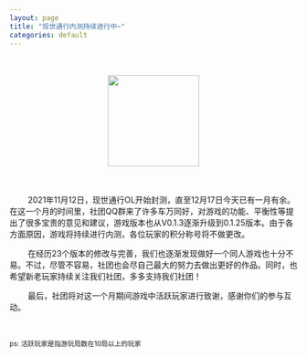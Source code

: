 ```yaml
---
layout: page
title: "现世通行内测持续进行中~"
categories: default
---
```


<style>
#nameContainer {text-align: center;}
.namec {
display: inline-block;
padding: 0.5rem 1rem; width: auto; margin-right: 0.1rem; margin-bottom: 0.1rem;
background: rgba(255,255,255,0.2);
}
.offset {width: 2rem;display: inline-block;}
</style>

<div style="text-align: center; margin: 3rem;">
<img style="width: 10rem;" src='https://static-yz-cdn.c-t.work/QN_FOG_cowtransfer-file-9b24b36c-3ae6-4c73-a48a-db66163ce676%252FAPP%25E5%259B%25BE%25E6%25A0%2587%25E5%259B%25BE%25E7%2589%2587.png?t-s=eyJ0eXAiOiJKV1QiLCJhbGciOiJIUzI1NiJ9.eyJndWlkK3RpbWVzdGFtcCI6Imlsb3ZlY293dHJhbnNmZXIyMDIxXzE2Mzk3NDI1MTg3NzkifQ.E4691SrwgAIm1a8ePkeP_HgPKyRtz5EDXLpyq00Agp4&t-c=eyJ0eXAiOiJKV1QiLCJhbGciOiJIUzI1NiJ9.eyJndWlkK3RpbWVzdGFtcCI6IjIwMjF8MTJ8MTd8MjAifQ.Ny1Q1mbMXMPuHt9rSWdfkyFnmKX78USkfnbmTH1cOdohttps://static-yz-cdn.c-t.work/QN_FOG_cowtransfer-file-9b24b36c-3ae6-4c73-a48a-db66163ce676%252FAPP%25E5%259B%25BE%25E6%25A0%2587%25E5%259B%25BE%25E7%2589%2587.png?t-s=eyJ0eXAiOiJKV1QiLCJhbGciOiJIUzI1NiJ9.eyJndWlkK3RpbWVzdGFtcCI6Imlsb3ZlY293dHJhbnNmZXIyMDIxXzE2Mzk3NDI1MTg3NzkifQ.E4691SrwgAIm1a8ePkeP_HgPKyRtz5EDXLpyq00Agp4&t-c=eyJ0eXAiOiJKV1QiLCJhbGciOiJIUzI1NiJ9.eyJndWlkK3RpbWVzdGFtcCI6IjIwMjF8MTJ8MTd8MjAifQ.Ny1Q1mbMXMPuHt9rSWdfkyFnmKX78USkfnbmTH1cOdo&user=38be7746-59c9-4f54-992f-49f81d1dce0e&ut=0&rt=0&rk=ff_2b7e7aae-3407-42e9-b0fb-1c4d6bdccc99&owner=38be7746-59c9-4f54-992f-49f81d1dce0e&tid=ff1a9617-5286-49ef-9bf6-2bd320ff8f88&batch=1639742518726&attname=APP%E5%9B%BE%E6%A0%87%E5%9B%BE%E7%89%87.png'>
</div>



<i class='offset'></i>2021年11月12日，现世通行OL开始封测，直至12月17日今天已有一月有余。在这一个月的时间里，社团QQ群来了许多车万同好，对游戏的功能、平衡性等提出了很多宝贵的意见和建议，游戏版本也从V0.1.3逐渐升级到0.1.25版本。由于各方面原因，游戏将持续进行内测，各位玩家的积分称号将不做更改。

<i class='offset'></i>在经历23个版本的修改与完善，我们也逐渐发现做好一个同人游戏也十分不易。不过，尽管不容易，社团也会尽自己最大的努力去做出更好的作品。同时，也希望新老玩家持续关注我们社团，多多支持我们社团！



<i class='offset'></i>最后，社团将对这一个月期间游戏中活跃玩家进行致谢，感谢你们的参与互动。
<div id="nameContainer"></div>

<br/>
<p>
<small>ps: 活跃玩家是指游玩局数在10局以上的玩家</small>
</p>

<script>
var cont = "";
var names = ['命由我道','石沉先森','…','秦心','上善若水','古明地觉','WSY','蓬莱山妹红','孟幽泉奈','marisa','万书言','鲨鲨菌','忘川路','aprilfrost','Fantasy','八云','无心天','梓晨','奈何桥的桥姬','璃◇七','世俗','蕾丝椛边','椎名集','琉璃针喵丸','迷离明末','YaK','9鸠','花生酱','霖仙绅','Agarta','稀神探女','抑飘柔','两仪落','古明地恋','无幻','love—夕原子','猫耳捕食型','天河31','逍遥观途','litozro','luoxi','水桥帕露西','西风谷晚苗','辰','WTACG','薇尔莉特','bbk','不败杀神','lightrain','绯玉丸','我妻善逸','cirno','无光'];
for(var i = 0; i < names.length; i++) {
cont += "<span class='namec'>" + names[i] + "</span>";
}
$("#nameContainer").html(cont);
</script>





